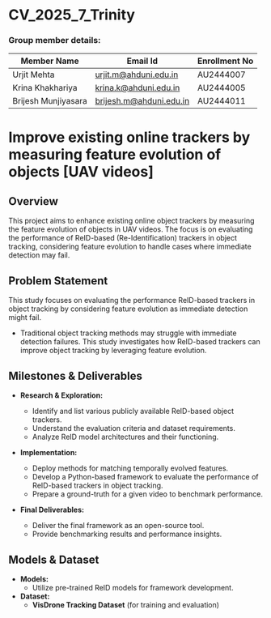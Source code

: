 # CV_2025_7_Trinity

### Group member details:
| Member Name | Email Id | Enrollment No |
| ------------|----------|---------|
| Urjit Mehta | urjit.m@ahduni.edu.in | AU2444007 |
| Krina Khakhariya | krina.k@ahduni.edu.in | AU2444005 |
| Brijesh Munjiyasara | brijesh.m@ahduni.edu.in | AU2444011 |

# Improve existing online trackers by measuring feature evolution of objects [UAV videos]

## Overview
This project aims to enhance existing online object trackers by measuring the feature evolution of objects in UAV videos. The focus is on evaluating the performance of ReID-based (Re-Identification) trackers in object tracking, considering feature evolution to handle cases where immediate detection may fail.

## Problem Statement
This study focuses on evaluating the performance ReID-based trackers in object tracking by considering feature evolution as immediate detection might fail. 
  - Traditional object tracking methods may struggle with immediate detection failures. This study investigates how ReID-based trackers can improve object tracking by leveraging feature evolution.

## Milestones & Deliverables
- **Research & Exploration:**
  - Identify and list various publicly available ReID-based object trackers.
  - Understand the evaluation criteria and dataset requirements.
  - Analyze ReID model architectures and their functioning.
- **Implementation:**
  - Deploy methods for matching temporally evolved features.
  - Develop a Python-based framework to evaluate the performance of ReID-based trackers in object tracking.
  - Prepare a ground-truth for a given video to benchmark performance.

- **Final Deliverables:**
  - Deliver the final framework as an open-source tool.
  - Provide benchmarking results and performance insights.
 
## Models & Dataset
- **Models:**
  - Utilize pre-trained ReID models for framework development.
- **Dataset:**
  - **VisDrone Tracking Dataset** (for training and evaluation)
